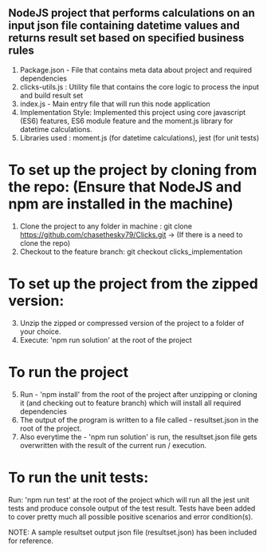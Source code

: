 ## NodeJS project that performs calculations on an input json file containing datetime values and returns result set based on specified business rules

1) Package.json - File that contains meta data about project and required dependencies
2) clicks-utils.js : Utility file that contains the core logic to process the input and build result set
3) index.js - Main entry file that will run this node application
4) Implementation Style: Implemented this project using core javascript (ES6) features, ES6 module feature and the moment.js library for datetime calculations.
2) Libraries used : moment.js (for datetime calculations), jest (for unit tests)

# To set up the project by cloning from the repo: (Ensure that NodeJS and npm are installed in the machine)
1) Clone the project to any folder in machine : git clone https://github.com/chasethesky79/Clicks.git -> (If there is a need to clone the repo)
2) Checkout to the feature branch: git checkout clicks_implementation

# To set up the project from the zipped version:
3) Unzip the zipped or compressed version of the project to a folder of your choice.
4) Execute: 'npm run solution' at the root of the project

# To run the project
5) Run - 'npm install' from the root of the project after unzipping or cloning it (and checking out to feature branch) which will install all required dependencies
6) The output of the program is written to a file called - resultset.json in the root of the project.
7) Also everytime the - 'npm run solution' is run, the resultset.json file gets overwritten with the result of the current run / execution.

# To run the unit tests:
Run: 'npm run test' at the root of the project which will run all the jest unit tests and produce console output of the test result. Tests have been added to cover
pretty much all possible positive scenarios and error condition(s).

NOTE: A sample resultset output json file (resultset.json) has been included for reference. 